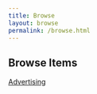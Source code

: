 ```yaml
---
title: Browse
layout: browse
permalink: /browse.html
---
```


## Browse Items

<div class="text-center">
<a class="btn btn-primary my-3" href="{{ '/browse.html/#Advertising' | relative_url }}" role="button">Advertising</a>
</div>